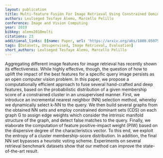 ```yaml
---
layout: publication
title: Multi-feature Fusion For Image Retrieval Using Constrained Dominant Sets
authors: Leulseged Tesfaye Alemu, Marcello Pelillo
conference: Image and Vision Computing
year: 2019
bibkey: alemu2018multi
citations: 23
additional_links: [{name: Paper, url: 'https://arxiv.org/abs/1808.05075'}]
tags: [Datasets, Unsupervised, Image Retrieval, Evaluation]
short_authors: Leulseged Tesfaye Alemu, Marcello Pelillo
---
```

Aggregating different image features for image retrieval has recently shown
its effectiveness. While highly effective, though, the question of how to
uplift the impact of the best features for a specific query image persists as
an open computer vision problem. In this paper, we propose a computationally
efficient approach to fuse several hand-crafted and deep features, based on the
probabilistic distribution of a given membership score of a constrained cluster
in an unsupervised manner. First, we introduce an incremental nearest neighbor
(NN) selection method, whereby we dynamically select k-NN to the query. We then
build several graphs from the obtained NN sets and employ constrained dominant
sets (CDS) on each graph G to assign edge weights which consider the intrinsic
manifold structure of the graph, and detect false matches to the query.
Finally, we elaborate the computation of feature positive-impact weight (PIW)
based on the dispersive degree of the characteristics vector. To this end, we
exploit the entropy of a cluster membership-score distribution. In addition,
the final NN set bypasses a heuristic voting scheme. Experiments on several
retrieval benchmark datasets show that our method can improve the
state-of-the-art result.